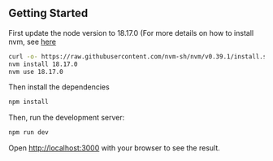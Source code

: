 ## Getting Started

First update the node version to 18.17.0 (For more details on how to install nvm, see [here](https://www.freecodecamp.org/news/node-version-manager-nvm-install-guide/)

```bash
curl -o- https://raw.githubusercontent.com/nvm-sh/nvm/v0.39.1/install.sh | bash
nvm install 18.17.0
nvm use 18.17.0
```

Then install the dependencies

```bash
npm install
```

Then, run the development server:

```bash
npm run dev
```

Open [http://localhost:3000](http://localhost:3000) with your browser to see the result.


